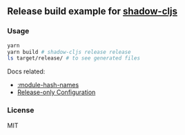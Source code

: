 
Release build example for [shadow-cljs](https://github.com/thheller/shadow-cljs)
----

### Usage

```bash
yarn
yarn build # shadow-cljs release release
ls target/release/ # to see generated files
```

Docs related:

* [:module-hash-names](https://github.com/thheller/shadow-cljs/wiki/ClojureScript-for-the-browser#module-hash-names)
* [Release-only Configuration](https://github.com/thheller/shadow-cljs/wiki/Production-Builds)

### License

MIT
